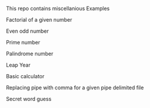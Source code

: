 This repo contains miscellanious Examples

Factorial of a given number

Even odd number

Prime number

Palindrome number

Leap Year

Basic calculator

Replacing pipe with comma for a given pipe delimited file

Secret word guess
